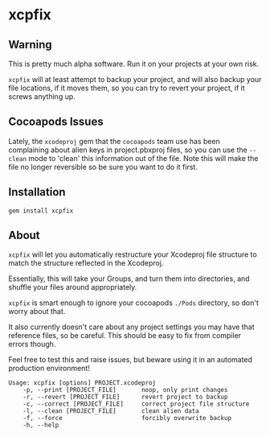 xcpfix
======

## Warning

This is pretty much alpha software. Run it on your projects at your own risk.

`xcpfix` will at least attempt to backup your project, and will also backup your file locations, if it moves them, so you can try to revert your project, if it screws anything up.

## Cocoapods Issues

Lately, the `xcodeproj` gem that the `cocoapods` team use has been complaining about alien keys in project.pbxproj files, so you can use the `--clean` mode to 'clean' this information out of the file. Note this will make the file no longer reversible so be sure you want to do it first.

## Installation

`gem install xcpfix`

## About

`xcpfix` will let you automatically restructure your Xcodeproj file structure to match the structure reflected in the Xcodeproj.

Essentially, this will take your Groups, and turn them into directories, and shuffle your files around appropriately.

`xcpfix` is smart enough to ignore your cocoapods `./Pods` directory, so don't worry about that.

It also currently doesn't care about any project settings you may have that reference files, so be careful. This should be easy to fix from compiler errors though.

Feel free to test this and raise issues, but beware using it in an automated production environment!

```
Usage: xcpfix [options] PROJECT.xcodeproj
    -p, --print [PROJECT_FILE]       noop, only print changes
    -r, --revert [PROJECT_FILE]      revert project to backup
    -c, --correct [PROJECT_FILE]     correct project file structure
    -l, --clean [PROJECT_FILE]       clean alien data
    -f, --force                      forcibly overwrite backup
    -h, --help
```


